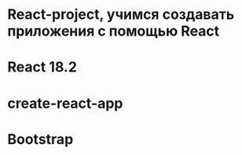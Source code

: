 # React-project, учимся создавать приложения с помощью React
# React 18.2
# create-react-app
# Bootstrap
